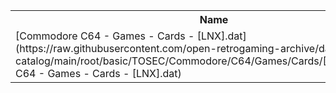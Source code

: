 <table>
<tr><th>Name</th><th>Size</th></tr>
<tr><td>[Commodore C64 - Games - Cards - [LNX].dat](https://raw.githubusercontent.com/open-retrogaming-archive/dat-catalog/main/root/basic/TOSEC/Commodore/C64/Games/Cards/[LNX]/Commodore C64 - Games - Cards - [LNX].dat)</td><td>11458</td></tr>
</table>
